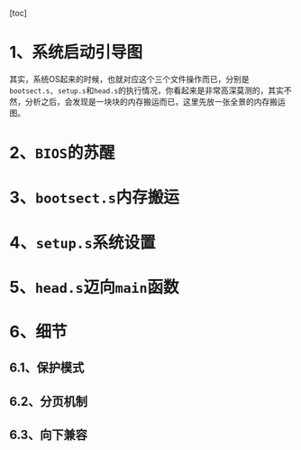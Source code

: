 [toc]



# 1、系统启动引导图

其实，系统OS起来的时候，也就对应这个三个文件操作而已，分别是`bootsect.s, setup.s`和`head.s`的执行情况，你看起来是非常高深莫测的，其实不然，分析之后，会发现是一块块的内存搬运而已，这里先放一张全景的内存搬运图。



# 2、`BIOS`的苏醒





# 3、`bootsect.s`内存搬运





# 4、`setup.s`系统设置





# 5、`head.s`迈向`main`函数





# 6、细节

## 6.1、保护模式





## 6.2、分页机制



## 6.3、向下兼容
